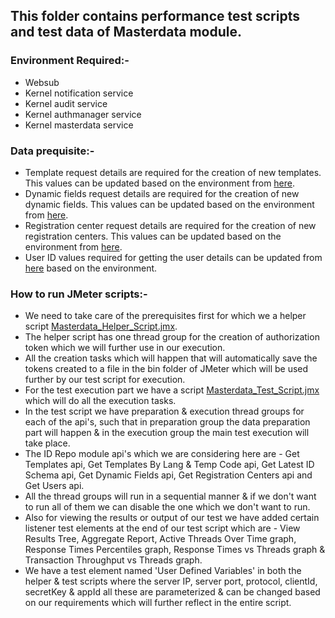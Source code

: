 ## This folder contains performance test scripts and test data of Masterdata module.

### Environment Required:-
* Websub
* Kernel notification service
* Kernel audit service
* Kernel authmanager service
* Kernel masterdata service

### Data prequisite:-
* Template request details are required for the creation of new templates. This values can be updated based on the environment from [here](https://github.com/mosip/mosip-performance-tests-mt/blob/1.1.5/commons/masterdata/support-files/templates.csv).
* Dynamic fields request details are required for the creation of new dynamic fields. This values can be updated based on the environment from [here](https://github.com/mosip/mosip-performance-tests-mt/blob/1.1.5/commons/masterdata/support-files/dynamicFields.csv).
* Registration center request details are required for the creation of new registration centers. This values can be updated based on the environment from [here](https://github.com/mosip/mosip-performance-tests-mt/blob/1.1.5/commons/masterdata/support-files/regCenters.csv).
* User ID values required for getting the user details can be updated from [here](https://github.com/mosip/mosip-performance-tests-mt/blob/1.1.5/commons/masterdata/support-files/userIDValues.txt) based on the environment.

### How to run JMeter scripts:-
* We need to take care of the prerequisites first for which we a helper script [Masterdata_Helper_Script.jmx](https://github.com/mosip/mosip-performance-tests-mt/blob/1.1.5/commons/masterdata/scripts/Masterdata_Helper_Script.jmx).
* The helper script has one thread group for the creation of authorization token which we will further use in our execution.
* All the creation tasks which will happen that will automatically save the tokens created to a file in the bin folder of JMeter which will be used further by our test script for execution.
* For the test execution part we have a script [Masterdata_Test_Script.jmx](https://github.com/mosip/mosip-performance-tests-mt/blob/1.1.5/commons/masterdata/scripts/Masterdata_Test_Script.jmx) which will do all the execution tasks.
* In the test script we have preparation & execution thread groups for each of the api's, such that in preparation group the data preparation part will happen & in the execution group the main test execution will take place.
* The ID Repo module api's which we are considering here are - Get Templates api, Get Templates By Lang & Temp Code api, Get Latest ID Schema api, Get Dynamic Fields api, Get Registration Centers api and Get Users api.
* All the thread groups will run in a sequential manner & if we don't want to run all of them we can disable the one which we don't want to run.
* Also for viewing the results or output of our test we have added certain listener test elements at the end of our test script which are - View Results Tree, Aggregate Report, Active Threads Over Time graph, Response Times Percentiles graph, Response Times vs Threads graph & Transaction Throughput vs Threads graph.
* We have a test element named 'User Defined Variables' in both the helper & test scripts where the server IP, server port, protocol, clientId, secretKey & appId all these are parameterized & can be changed based on our requirements which will further reflect in the entire script.